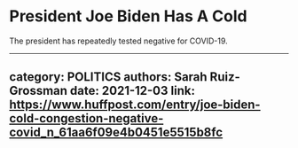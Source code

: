 # President Joe Biden Has A Cold

The president has repeatedly tested negative for COVID-19.

---
category: POLITICS
authors: Sarah Ruiz-Grossman
date: 2021-12-03
link: https://www.huffpost.com/entry/joe-biden-cold-congestion-negative-covid_n_61aa6f09e4b0451e5515b8fc
---
